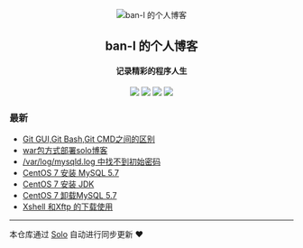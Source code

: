 <p align="center"><img alt="ban-l 的个人博客" src="https://static.b3log.org/images/brand/solo-32.png"></p><h2 align="center">
ban-l 的个人博客
</h2>

<h4 align="center">记录精彩的程序人生</h4>
<p align="center"><a title="ban-l 的个人博客" target="_blank" href="https://github.com/ban-l/solo-blog"><img src="https://img.shields.io/github/last-commit/ban-l/solo-blog.svg?style=flat-square&color=FF9900"></a>
<a title="GitHub repo size in bytes" target="_blank" href="https://github.com/ban-l/solo-blog"><img src="https://img.shields.io/github/repo-size/ban-l/solo-blog.svg?style=flat-square"></a>
<a title="Solo Version" target="_blank" href="https://github.com/b3log/solo/releases"><img src="https://img.shields.io/badge/solo-3.6.5-f1e05a.svg?style=flat-square&color=blueviolet"></a>
<a title="Hits" target="_blank" href="https://github.com/b3log/hits"><img src="https://hits.b3log.org/ban-l/solo-blog.svg"></a></p>

### 最新

* [Git GUI,Git Bash,Git CMD之间的区别](http://www.lbb.pub/articles/2019/09/09/1568035239881.html)
* [war包方式部署solo博客](http://www.lbb.pub/articles/2019/09/09/1568035117743.html)
* [/var/log/mysqld.log 中找不到初始密码](http://www.lbb.pub/articles/2019/09/09/1568034945349.html)
* [CentOS 7 安装 MySQL 5.7](http://www.lbb.pub/articles/2019/09/09/1568034849783.html)
* [CentOS 7 安装 JDK](http://www.lbb.pub/articles/2019/09/09/1568034716894.html)
* [CentOS 7 卸载MySQL 5.7](http://www.lbb.pub/articles/2019/09/09/1568028549819.html)
* [Xshell 和Xftp 的下载使用](http://www.lbb.pub/articles/2019/09/09/1568004581840.html)



---

本仓库通过 [Solo](https://github.com/b3log/solo) 自动进行同步更新 ❤️ 